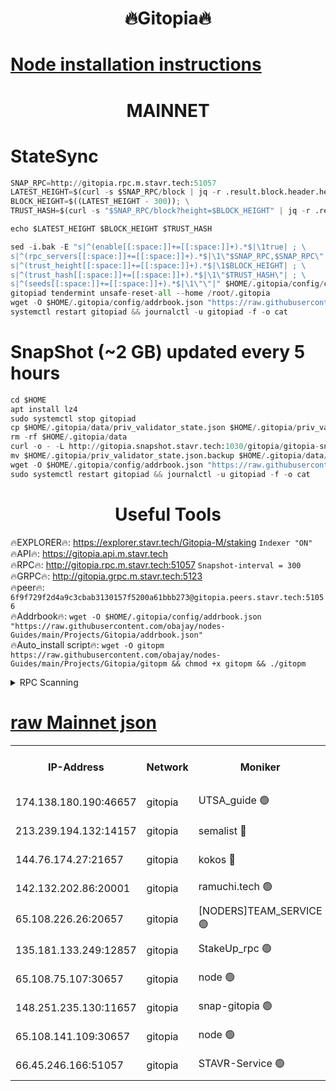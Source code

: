 <h1 align="center"> 🔥Gitopia🔥</h1>

[Node installation instructions](https://github.com/obajay/nodes-Guides/tree/main/Projects/Gitopia)
=

<h1 align="center"> MAINNET</h1>

# StateSync
```python
SNAP_RPC=http://gitopia.rpc.m.stavr.tech:51057
LATEST_HEIGHT=$(curl -s $SNAP_RPC/block | jq -r .result.block.header.height); \
BLOCK_HEIGHT=$((LATEST_HEIGHT - 300)); \
TRUST_HASH=$(curl -s "$SNAP_RPC/block?height=$BLOCK_HEIGHT" | jq -r .result.block_id.hash)

echo $LATEST_HEIGHT $BLOCK_HEIGHT $TRUST_HASH

sed -i.bak -E "s|^(enable[[:space:]]+=[[:space:]]+).*$|\1true| ; \
s|^(rpc_servers[[:space:]]+=[[:space:]]+).*$|\1\"$SNAP_RPC,$SNAP_RPC\"| ; \
s|^(trust_height[[:space:]]+=[[:space:]]+).*$|\1$BLOCK_HEIGHT| ; \
s|^(trust_hash[[:space:]]+=[[:space:]]+).*$|\1\"$TRUST_HASH\"| ; \
s|^(seeds[[:space:]]+=[[:space:]]+).*$|\1\"\"|" $HOME/.gitopia/config/config.toml
gitopiad tendermint unsafe-reset-all --home /root/.gitopia
wget -O $HOME/.gitopia/config/addrbook.json "https://raw.githubusercontent.com/obajay/nodes-Guides/main/Projects/Gitopia/addrbook.json"
systemctl restart gitopiad && journalctl -u gitopiad -f -o cat
```
# SnapShot (~2 GB) updated every 5 hours
```python
cd $HOME
apt install lz4
sudo systemctl stop gitopiad
cp $HOME/.gitopia/data/priv_validator_state.json $HOME/.gitopia/priv_validator_state.json.backup
rm -rf $HOME/.gitopia/data
curl -o - -L http://gitopia.snapshot.stavr.tech:1030/gitopia/gitopia-snap.tar.lz4 | lz4 -c -d - | tar -x -C $HOME/.gitopia --strip-components 2
mv $HOME/.gitopia/priv_validator_state.json.backup $HOME/.gitopia/data/priv_validator_state.json
wget -O $HOME/.gitopia/config/addrbook.json "https://raw.githubusercontent.com/obajay/nodes-Guides/main/Projects/Gitopia/addrbook.json"
sudo systemctl restart gitopiad && journalctl -u gitopiad -f -o cat
```
 <h1 align="center"> Useful Tools</h1>

🔥EXPLORER🔥:      https://explorer.stavr.tech/Gitopia-M/staking  `Indexer "ON"` \
🔥API🔥: 			 		 https://gitopia.api.m.stavr.tech \
🔥RPC🔥:           http://gitopia.rpc.m.stavr.tech:51057              `Snapshot-interval = 300` \
🔥GRPC🔥:          http://gitopia.grpc.m.stavr.tech:5123 \
🔥peer🔥:					 `6f9f729f2d4a9c3cbab3130157f5200a61bbb273@gitopia.peers.stavr.tech:51056` \
🔥Addrbook🔥:    ```wget -O $HOME/.gitopia/config/addrbook.json "https://raw.githubusercontent.com/obajay/nodes-Guides/main/Projects/Gitopia/addrbook.json"``` \
🔥Auto_install script🔥: ```wget -O gitopm https://raw.githubusercontent.com/obajay/nodes-Guides/main/Projects/Gitopia/gitopm && chmod +x gitopm && ./gitopm```


<details>
<summary>RPC Scanning</summary>

<h2 align="center"> We scan nodes in real time every 4 hours. And we provide the final result of RPC endpoints.
We cannot influence the operation of these nodes in any way. </h2>


```python
If Voting Power is higher than 0 --> then the Node is a validator of the network and may be subject to attack and be a potential threat to the chain.
```
```python
We marked such validators with a red symbol
```

</details>

[raw Mainnet json](https://rpc-check.gitopm.stavr.tech/gitopm/rpc-gitopm-result.json)
=

<table><tr><th>IP-Address</th><th>Network</th><th>Moniker</th><th>Latest Block Height</th><th>Earliest Block Height</th><th>Catching Up</th><th>Tx Index</th><th>Voting Power</th><th>Scan Time</th></tr><tr><td>174.138.180.190:46657</td><td>gitopia</td><td>UTSA_guide 🟢</td><td>10473776</td><td>6071990</td><td>False</td><td>on</td><td>0</td><td>2023-12-11T08:02:00.282941089UTC</td></tr><tr><td>213.239.194.132:14157</td><td>gitopia</td><td>semalist 🔴</td><td>10473821</td><td>6071990</td><td>False</td><td>off</td><td>429377</td><td>2023-12-11T08:02:23.673621112UTC</td></tr><tr><td>144.76.174.27:21657</td><td>gitopia</td><td>kokos 🔴</td><td>10473830</td><td>6071990</td><td>False</td><td>off</td><td>936373</td><td>2023-12-11T08:02:37.398891857UTC</td></tr><tr><td>142.132.202.86:20001</td><td>gitopia</td><td>ramuchi.tech 🟢</td><td>10473828</td><td>6548337</td><td>False</td><td>on</td><td>0</td><td>2023-12-11T08:02:34.712344061UTC</td></tr><tr><td>65.108.226.26:20657</td><td>gitopia</td><td>[NODERS]TEAM_SERVICE 🟢</td><td>10473839</td><td>6846001</td><td>False</td><td>on</td><td>0</td><td>2023-12-11T08:02:52.464841132UTC</td></tr><tr><td>135.181.133.249:12857</td><td>gitopia</td><td>StakeUp_rpc 🟢</td><td>10473828</td><td>8010001</td><td>False</td><td>on</td><td>0</td><td>2023-12-11T08:02:35.053869754UTC</td></tr><tr><td>65.108.75.107:30657</td><td>gitopia</td><td>node 🟢</td><td>10473835</td><td>8802845</td><td>False</td><td>on</td><td>0</td><td>2023-12-11T08:02:45.960698360UTC</td></tr><tr><td>148.251.235.130:11657</td><td>gitopia</td><td>snap-gitopia 🟢</td><td>10473828</td><td>9516001</td><td>False</td><td>on</td><td>0</td><td>2023-12-11T08:02:34.450482871UTC</td></tr><tr><td>65.108.141.109:30657</td><td>gitopia</td><td>node 🟢</td><td>10473828</td><td>10145845</td><td>False</td><td>on</td><td>0</td><td>2023-12-11T08:02:34.224481996UTC</td></tr><tr><td>66.45.246.166:51057</td><td>gitopia</td><td>STAVR-Service 🟢</td><td>10473813</td><td>10455001</td><td>False</td><td>on</td><td>0</td><td>2023-12-11T08:02:11.058351303UTC</td></tr></table>
